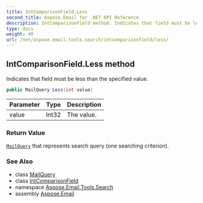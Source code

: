 ```yaml
---
title: IntComparisonField.Less
second_title: Aspose.Email for .NET API Reference
description: IntComparisonField method. Indicates that field must be less than the specified value
type: docs
weight: 40
url: /net/aspose.email.tools.search/intcomparisonfield/less/
---
```

## IntComparisonField.Less method

Indicates that field must be less than the specified value.

```csharp
public MailQuery Less(int value)
```

| Parameter | Type | Description |
| --- | --- | --- |
| value | Int32 | The value. |

### Return Value

[`MailQuery`](../../mailquery/) that represents search query (one searching criterion).

### See Also

* class [MailQuery](../../mailquery/)
* class [IntComparisonField](../)
* namespace [Aspose.Email.Tools.Search](../../intcomparisonfield/)
* assembly [Aspose.Email](../../../)



